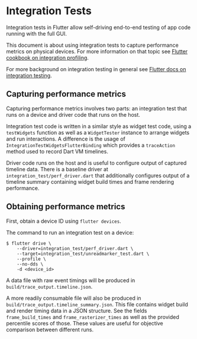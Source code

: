 # Integration Tests

Integration tests in Flutter allow self-driving end-to-end
testing of app code running with the full GUI.

This document is about using integration tests to capture
performance metrics on physical devices. For more
information on that topic see
[Flutter cookbook on integration profiling][profiling-cookbook].

For more background on integration testing in general
see [Flutter docs on integration testing][flutter-docs].

[profiling-cookbook]: https://docs.flutter.dev/cookbook/testing/integration/profiling
[flutter-docs]: https://docs.flutter.dev/testing/integration-tests


## Capturing performance metrics

Capturing performance metrics involves two parts: an
integration test that runs on a device and driver code that
runs on the host.

Integration test code is written in a similar style as
widget test code, using a `testWidgets` function as well as
a `WidgetTester` instance to arrange widgets and run
interactions. A difference is the usage of
`IntegrationTestWidgetsFlutterBinding` which provides a
`traceAction` method used to record Dart VM timelines.

Driver code runs on the host and is useful to configure
output of captured timeline data. There is a baseline driver
at `integration_test/perf_driver.dart` that additionally
configures output of a timeline summary containing widget
build times and frame rendering performance.


## Obtaining performance metrics

First, obtain a device ID using `flutter devices`.

The command to run an integration test on a device:

```
$ flutter drive \
    --driver=integration_test/perf_driver.dart \
    --target=integration_test/unreadmarker_test.dart \
    --profile \
    --no-dds \
    -d <device_id>
```

A data file with raw event timings will be produced in
`build/trace_output.timeline.json`.

A more readily consumable file will also be produced in
`build/trace_output.timeline_summary.json`. This file
contains widget build and render timing data in a JSON
structure. See the fields `frame_build_times` and
`frame_rasterizer_times` as well as the provided percentile
scores of those. These values are useful for objective
comparison between different runs.
